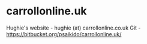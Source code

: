 # carrollonline.uk

Hughie's website - hughie (at) carrollonline.co.uk
Git - https://bitbucket.org/psaikido/carrollonline.uk/

